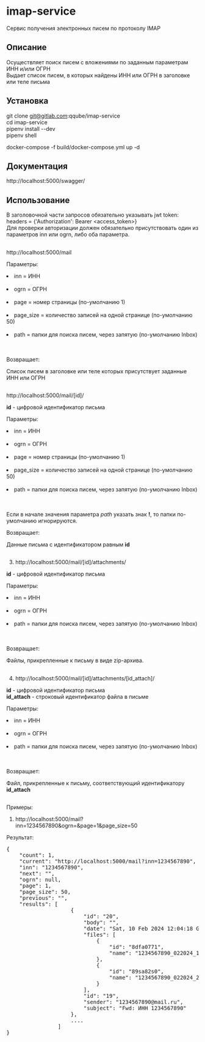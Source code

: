 # imap-service
Сервис получения электронных писем по протоколу IMAP<br/>

## Описание
Осуществляет поиск писем с вложениями по заданным параметрам ИНН и/или ОГРН<br/>
Выдает список писем, в которых найдены ИНН или ОГРН в заголовке или теле письма<br/>

## Установка

git clone git@gitlab.com:qqube/imap-service<br/>
cd imap-service<br/>
pipenv install --dev<br/>
pipenv shell<br/>

docker-compose -f build/docker-compose.yml up -d<br/>

## Документация

http://localhost:5000/swagger/<br/>


## Использование

В заголовочной части запросов обязательно указывать jwt token:<br/>
headers = {'Authorization': Bearer <access_token>}<br/>
Для проверки авторизации должен обязательно присутствовать один из <br/>
параметров inn или ogrn, либо оба параметра.<br/>
##
http://localhost:5000/mail<br/>

Параметры:<br/>

<lu>
<li>inn = ИНН </li><br/>
<li>ogrn = ОГРН</li><br/>
<li>page = номер страницы (по-умолчанию 1)</li><br/>
<li>page_size = количество записей на одной странице (по-умолчанию 50)</li><br/>
<li>path = папки для поиска писем, через запятую (по-умолчанию Inbox)</li><br/>
</ul><br/>
  

Возвращает:

Список писем в заголовке или теле которых присутствует заданные ИНН или ОГРН

##
http://localhost:5000/mail/[id]/<br/>

<b>id</b> - цифровой идентификатор письма<br/>

Параметры:<br/>

<lu>
<li>inn = ИНН </li></br>
<li>ogrn = ОГРН</li></br>
<li>page = номер страницы (по-умолчанию 1)</li></br>
<li>page_size = количество записей на одной странице (по-умолчанию 50)</li></br>
<li>path = папки для поиска писем, через запятую (по-умолчанию Inbox)</li></br>
</ul><br/>

Если в начале значения параметра <i>path</i> указать знак <b>!</b>, то папки по-умолчанию игнорируются.</br>

Возвращает:

Данные письма с идентификатором равным <b>id</b>
##
3. http://localhost:5000/mail/[id]/attachments/<br/>

<b>id</b> - цифровой идентификатор письма<br/>

Параметры:<br/>

<lu>
<li>inn = ИНН </li><br/>
<li>ogrn = ОГРН</li><br/>
<li>path = папки для поиска писем, через запятую (по-умолчанию Inbox)</li><br/>
</ul><br/>

Возвращает:<br/>

Файлы, прикрепленные к письму в виде zip-архива.

##

4. http://localhost:5000/mail/[id]/attachments/[id_attach]/<br/>

<b>id</b> - цифровой идентификатор письма<br/>
<b>id_attach</b> - строковый идентификатор файла в письме<br/>

Параметры:<br/>

<lu>
<li>inn = ИНН </li><br/>
<li>ogrn = ОГРН</li><br/>
<li>path = папки для поиска писем, через запятую (по-умолчанию Inbox)</li><br/>
</ul><br/>

Возвращает:<br/>

Файл, прикрепленные к письму, соответствующий идентификатору <b>id_attach</b>


##

Примеры:
1. http://localhost:5000/mail?inn=1234567890&ogrn=&page=1&page_size=50<br/>

Результат:<br/>

<pre>
{
    "count": 1,
    "current": "http://localhost:5000/mail?inn=1234567890",
    "inn": "1234567890",
    "next": "",
    "ogrn": null,
    "page": 1,
    "page_size": 50,
    "previous": "",
    "results": [
                    {
                        "id": "20",
                        "body": "",
                        "date": "Sat, 10 Feb 2024 12:04:18 GMT",
                        "files": [
                            {
                                "id": "8dfa0771",
                                "name": "1234567890_022024_1.zip"
                            },
                            {
                                "id": "89sa82s0",
                                "name": "1234567890_022024_2.zip"
                            }
                        ],
                        "id": "19",
                        "sender": "1234567890@mail.ru",
                        "subject": "Fwd: ИНН 1234567890"
                    },
                    ....
                ]
}
</pre>
